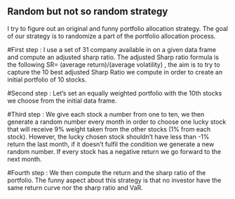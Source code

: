 ## Random but not so random strategy
I try to figure out an original and funny portfolio allocation strategy. The goal of our strategy is to randomize a part of the portfolio allocation process. 

#First step : 
I use a set of 31 company available in on a given data frame and compute an adjusted sharp ratio. The adjusted Sharp ratio formula is the following SR=   (average return)/(average volatility) , the aim is to try to capture the 10 best adjusted Sharp Ratio we compute in order to create an initial portfolio of 10 stocks.

#Second step :
Let’s set an equally weighted portfolio with the 10th  stocks we choose from the initial data frame. 

#Third step : 
We give each stock a number from one to ten, we then generate a random number every month in order to choose one lucky stock that will receive 9% weight taken from the other stocks (1% from each stock). However, the lucky chosen stock shouldn’t have less than -1% return the last month, if it doesn’t fulfil the condition we generate a new random number. If every stock has a negative return we go forward to the next month. 

#Fourth step : 
We then compute the return and the sharp ratio of the portfolio. The funny aspect about this strategy is that no investor have the same return curve nor the sharp ratio and VaR. 
